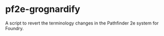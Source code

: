 # pf2e-grognardify
A script to revert the terminology changes in the Pathfinder 2e system for Foundry.

